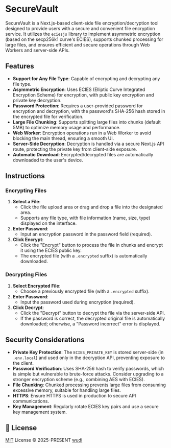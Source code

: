 # SecureVault

SecureVault is a Next.js-based client-side file encryption/decryption tool designed to provide users with a secure and convenient file encryption service. It utilizes the `eciesjs` library to implement asymmetric encryption (based on the secp256k1 curve's ECIES), supports chunked processing for large files, and ensures efficient and secure operations through Web Workers and server-side APIs.

## Features

- **Support for Any File Type**: Capable of encrypting and decrypting any file type.
- **Asymmetric Encryption**: Uses ECIES (Elliptic Curve Integrated Encryption Scheme) for encryption, with public key encryption and private key decryption.
- **Password Protection**: Requires a user-provided password for encryption and decryption, with the password's SHA-256 hash stored in the encrypted file for verification.
- **Large File Chunking**: Supports splitting large files into chunks (default 5MB) to optimize memory usage and performance.
- **Web Worker**: Encryption operations run in a Web Worker to avoid blocking the main thread, ensuring a smooth UI.
- **Server-Side Decryption**: Decryption is handled via a secure Next.js API route, protecting the private key from client-side exposure.
- **Automatic Download**: Encrypted/decrypted files are automatically downloaded to the user's device.

## Instructions

### Encrypting Files

1. **Select a File**:
   - Click the file upload area or drag and drop a file into the designated area.
   - Supports any file type, with file information (name, size, type) displayed on the interface.
2. **Enter Password**:
   - Input an encryption password in the password field (required).
3. **Click Encrypt**:
   - Click the "Encrypt" button to process the file in chunks and encrypt it using the ECIES public key.
   - The encrypted file (with a `.encrypted` suffix) is automatically downloaded.

### Decrypting Files

1. **Select Encrypted File**:
   - Choose a previously encrypted file (with a `.encrypted` suffix).
2. **Enter Password**:
   - Input the password used during encryption (required).
3. **Click Decrypt**:
   - Click the "Decrypt" button to decrypt the file via the server-side API.
   - If the password is correct, the decrypted original file is automatically downloaded; otherwise, a "Password incorrect" error is displayed.

## Security Considerations

- **Private Key Protection**: The `ECIES_PRIVATE_KEY` is stored server-side (in `.env.local`) and used only in the decryption API, preventing exposure to the client.
- **Password Verification**: Uses SHA-256 hash to verify passwords, which is simple but vulnerable to brute-force attacks. Consider upgrading to a stronger encryption scheme (e.g., combining AES with ECIES).
- **File Chunking**: Chunked processing prevents large files from consuming excessive memory, suitable for handling large files.
- **HTTPS**: Ensure HTTPS is used in production to secure API communications.
- **Key Management**: Regularly rotate ECIES key pairs and use a secure key management system.

## 📜 License

[MIT](./LICENSE) License &copy; 2025-PRESENT [wudi](https://github.com/WuChenDi)
